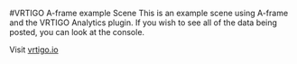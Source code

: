 #VRTIGO A-frame example Scene
This is an example scene using A-frame and the VRTIGO Analytics plugin. If you wish to see all of the data being posted, you can look at the console.

Visit [vrtigo.io](vrtigo.io)
